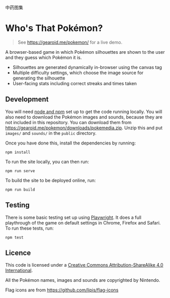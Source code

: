 中药图集

# Who's That Pokémon?

> See https://gearoid.me/pokemon/ for a live demo.

A browser-based game in which Pokémon silhouettes are shown to the user and they guess which Pokémon it is.

* Silhouettes are generated dynamically in-browser using the canvas tag
* Multiple difficulty settings, which choose the image source for generating the silhouette
* User-facing stats including correct streaks and times taken

## Development

You will need [node and npm](https://nodejs.org/en/) set up to get the code running locally. You will also need to download the Pokémon images and sounds, because they are not included in this repository. You can download them from https://gearoid.me/pokemon/downloads/pokemedia.zip. Unzip this and put `images/` and `sounds/` in the `public` directory.

Once you have done this, install the dependencies by running:

```
npm install
```

To run the site locally, you can then run:

```
npm run serve
```

To build the site to be deployed online, run:

```
npm run build
```

## Testing

There is some basic testing set up using [Playwright](https://playwright.dev). It does a full playthrough of the game on default settings in Chrome, Firefox and Safari. To run these tests, run:

```
npm test
```

## Licence
This code is licensed under a [Creative Commons Attribution-ShareAlike 4.0 International](https://creativecommons.org/licenses/by-sa/4.0/).

All the Pokémon names, images and sounds are copyrighted by Nintendo.

Flag icons are from https://github.com/lipis/flag-icons
